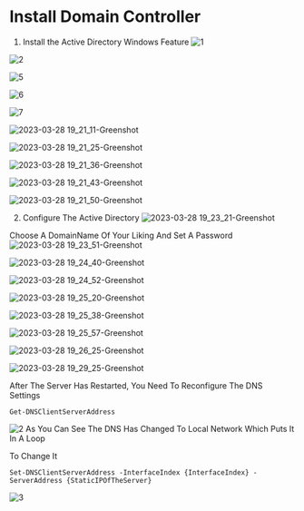 # Install Domain Controller

1. Install the Active Directory Windows Feature
![1](https://user-images.githubusercontent.com/94680549/228311446-663a16f0-b8aa-4239-9f18-2e672cc4b7d1.png)

![2](https://user-images.githubusercontent.com/94680549/228311471-7efdfa3e-f6c5-4cb7-978d-93826e376da1.png)

![5](https://user-images.githubusercontent.com/94680549/228311515-334c02f0-baca-4731-86c8-3c0d3e69c6c0.png)

![6](https://user-images.githubusercontent.com/94680549/228311545-573d3ba2-317a-4abc-adc0-ca4e03a5b701.png)

![7](https://user-images.githubusercontent.com/94680549/228311568-73eff45f-977e-439a-8b59-daf81fb7ca29.png)

![2023-03-28 19_21_11-Greenshot](https://user-images.githubusercontent.com/94680549/228311739-f41f6dd4-edd3-4ee4-b5e6-6e8a7781730f.jpg)

![2023-03-28 19_21_25-Greenshot](https://user-images.githubusercontent.com/94680549/228311756-ec281e8f-d6bf-4c52-9798-8ceb4c482145.jpg)

![2023-03-28 19_21_36-Greenshot](https://user-images.githubusercontent.com/94680549/228311791-bdced351-3347-4cdd-a1fd-4d4cb72402c1.jpg)

![2023-03-28 19_21_43-Greenshot](https://user-images.githubusercontent.com/94680549/228311817-563683e2-304d-4dca-b13a-c547f495dcbb.jpg)

![2023-03-28 19_21_50-Greenshot](https://user-images.githubusercontent.com/94680549/228311849-6aef0ed0-e5f4-4c8d-aba3-ade3a1d10120.jpg)


2. Configure The Active Directory
![2023-03-28 19_23_21-Greenshot](https://user-images.githubusercontent.com/94680549/228312068-16d95fc0-1f7e-4821-b12d-1ad5a68de488.jpg)

Choose A DomainName Of Your Liking And Set A Password
![2023-03-28 19_23_51-Greenshot](https://user-images.githubusercontent.com/94680549/228312098-9fab7581-8d86-4cf6-b8bd-403dfae0998c.jpg)

![2023-03-28 19_24_40-Greenshot](https://user-images.githubusercontent.com/94680549/228312350-a406d93a-831e-4815-a554-8921f16edc1e.jpg)

![2023-03-28 19_24_52-Greenshot](https://user-images.githubusercontent.com/94680549/228312400-7d09eb97-b2ce-4d95-ae8b-70d4954b1ef3.jpg)

![2023-03-28 19_25_20-Greenshot](https://user-images.githubusercontent.com/94680549/228312437-2ad7b8a4-36bf-4f58-8f3c-06f8c74a0632.jpg)

![2023-03-28 19_25_38-Greenshot](https://user-images.githubusercontent.com/94680549/228312465-d9ab87d2-17ad-41ad-a1ee-a3821f3262b3.jpg)

![2023-03-28 19_25_57-Greenshot](https://user-images.githubusercontent.com/94680549/228312513-2e09a2b6-cae9-4e58-99d3-a11846ae8a41.jpg)

![2023-03-28 19_26_25-Greenshot](https://user-images.githubusercontent.com/94680549/228312543-c20c8d21-505b-41ce-968c-4a77d09f6ffa.jpg)

![2023-03-28 19_29_25-Greenshot](https://user-images.githubusercontent.com/94680549/228312586-0aaacf84-acd5-4083-8773-7a9cef72f1e7.jpg)


After The Server Has Restarted, You Need To Reconfigure The DNS Settings

```shell
Get-DNSClientServerAddress
```
![2](https://user-images.githubusercontent.com/94680549/228236889-f385f7d5-f5dd-4297-8268-fda7114b23dc.png)
As You Can See The DNS Has Changed To Local Network Which Puts It In A Loop

To Change It

```shell
Set-DNSClientServerAddress -InterfaceIndex {InterfaceIndex} -ServerAddress {StaticIPOfTheServer}
```
![3](https://user-images.githubusercontent.com/94680549/228237517-329090e1-bf22-40eb-bc94-a74804018440.png)




